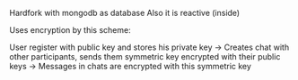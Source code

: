 Hardfork with mongodb as database
Also it is reactive (inside)

Uses encryption by this scheme:

User register with public key and stores his private key ->
Creates chat with other participants, sends them symmetric key encrypted with their public keys ->
Messages in chats are encrypted with this symmetric key 
